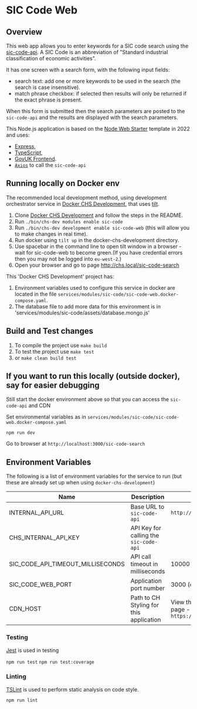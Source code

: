 # SIC Code Web

## Overview

This web app allows you to enter keywords for a SIC code search using the [sic-code-api](https://github.com/companieshouse/sic-code-api). A SIC Code is an abbreviation of "Standard industrial classification of economic activities".

It has one screen with a search form, with the following input fields:

- search text: add one or more keywords to be used in the search (the search is case insensitive).
- match phrase checkbox: if selected then results will only be returned if the exact phrase is present.

When this form is submitted then the search parameters are posted to the `sic-code-api` and the results are displayed with the search parameters.

This Node.js application is based on the [Node Web Starter](https://github.com/companieshouse/node-web-starter) template in 2022 and uses:

- [Express](https://expressjs.com),
- [TypeScript](https://typescriptlang.org),
- [GovUK Frontend](https://github.com/alphagov/govuk-frontend).
- [`Axios`](https://axios-http.com/) to call the `sic-code-api`

## Running locally on Docker env

The recommended local development method, using development orchestrator service in [Docker CHS Development](https://github.com/companieshouse/docker-chs-development), that uses [tilt](https://tilt.dev/).

1. Clone [Docker CHS Development](https://github.com/companieshouse/docker-chs-development) and follow the steps in the README.
2. Run `./bin/chs-dev modules enable sic-code`
3. Run `./bin/chs-dev development enable sic-code-web` (this will allow you to make changes in real time).
4. Run docker using `tilt up` in the docker-chs-development directory.
5. Use spacebar in the command line to open tilt window in a browser - wait for sic-code-web to become green.(If you have credential errors then  you may not be logged into `eu-west-2`.)
6. Open your browser and go to page <http://chs.local/sic-code-search>

This 'Docker CHS Development' project has:

1. Environment variables used to configure this service in docker are located in the file `services/modules/sic-code/sic-code-web.docker-compose.yaml`. 
2. The database file to add more data for this environment is in 'services/modules/sic-code/assets/database.mongo.js'

## Build and Test changes

1. To compile the project use `make build`
2. To test the project use `make test`
3. or `make clean build test`

## If you want to run this locally (outside docker), say for easier debugging

Still start the docker environment above so that you can access the `sic-code-api` and CDN

Set environmental variables as in `services/modules/sic-code/sic-code-web.docker-compose.yaml`

`npm run dev`

Go to browser at `http://localhost:3000/sic-code-search`

## Environment Variables

The following is a list of environment variables for the service to run (but these are already set up when using `docker-chs-development`)

Name                                        | Description                                                            | Example Value
------------------------------------------- | ---------------------------------------------------------------------- | ------------------------
INTERNAL_API_URL                            | Base URL to `sic-code-api`                                             | `http://internalapi`
CHS_INTERNAL_API_KEY                        | API Key for calling the `sic-code-api`                                 |
SIC_CODE_API_TIMEOUT_MILLISECONDS           | API call timeout in milliseconds                                       | 10000 (default)
SIC_CODE_WEB_PORT                           | Application port number                                                | 3000 (default)
CDN_HOST                                    | Path to CH Styling for this application                                | View the page source of the [DevHub](https://developer.company-information.service.gov.uk/) page - example `https://d3q1r7ldqt8xxd.cloudfront.net/`

### Testing

[Jest](https://jestjs.io/) is used in testing

  `npm run test`
  `npm run test:coverage`

### Linting

[TSLint](https://palantir.github.io/tslint/) is used to perform static analysis on code style.

  `npm run lint`
